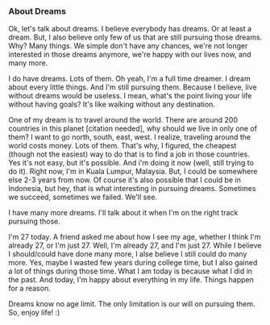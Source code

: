 ### About Dreams

Ok, let's talk about dreams. I believe everybody has dreams. Or at least a dream. But, I also believe only few of us that are still pursuing those dreams. Why? Many things. We simple don't have any chances, we're not longer interested in those dreams anymore, we're happy with our lives now, and many more.

I  do have dreams. Lots of them. Oh yeah, I'm a full time dreamer. I dream about every little things. And I'm still pursuing them. Because I believe, live without dreams would be useless. I mean, what's the point living your life without having goals? It's like walking without any destination.

One of my dream is to travel around the world. There are around 200 countries in this planet [citation needed], why should we live in only one of them? I want to go north, south, east, west. I realize, traveling around the world costs money. Lots of them. That's why, I figured, the cheapest (though not the easiest) way to do that is to find a job in those countries. Yes it's not easy, but it's possible. And i'm doing it now (well, still trying to do it). Right now, I'm in Kuala Lumpur, Malaysia. But, I could be somewhere else 2-3 years from now. Of course it's also possible that I could be in Indonesia, but hey, that is what interesting in pursuing dreams. Sometimes we succeed, sometimes we failed. We'll see.

I have many more dreams. I'll talk about it when I'm on the right track pursuing those.

I'm 27 today. A friend asked me about how I see my age, whether I think I'm already 27, or I'm just 27. Well, I'm already 27, and I'm just 27. While I believe I should/could have done many more, I alse believe I still could do many more. Yes, maybe I wasted few years during college time, but I also gained a lot of things during those time. What I am today is because what I did in the past. And today, I'm happy about everything in my life. Things happen for a reason.

Dreams know no age limit. The only limitation is our will on pursuing them. So, enjoy life! :)

<!-- METADATA: {"time": "2011-08-13 01:00:00", "title": "About Dreams"} -->
